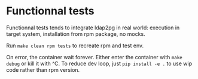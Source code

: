 # Functionnal tests

Functionnal tests tends to integrate ldap2pg in real world: execution in target
system, installation from rpm package, no mocks.

Run `make clean rpm tests` to recreate rpm and test env.

On error, the container wait forever. Either enter the container with `make
debug` or kill it with ^C. To reduce dev loop, just `pip install -e .` to use
wip code rather than rpm version.
